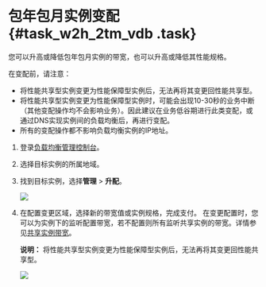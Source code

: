 # 包年包月实例变配 {#task_w2h_2tm_vdb .task}

您可以升高或降低包年包月实例的带宽，也可以升高或降低其性能规格。

在变配前，请注意：

-   将性能共享型实例变更为性能保障型实例后，无法再将其变更回性能共享型。
-   将性能共享型实例变更为性能保障型实例时，可能会出现10-30秒的业务中断（其他变配操作均不会影响业务）。因此建议在业务低谷期进行此类变配，或通过DNS实现实例间的负载均衡后，再进行变配。
-   所有的变配操作都不影响负载均衡实例的IP地址。

1.  登录[负载均衡管理控制台](https://slb.console.aliyun.com/slb)。 
2.  选择目标实例的所属地域。 
3.  找到目标实例，选择**管理** \> **升配**。 

    ![](http://static-aliyun-doc.oss-cn-hangzhou.aliyuncs.com/assets/img/15648/15411423617321_zh-CN.png)

4.  在配置变更区域，选择新的带宽值或实例规格，完成支付。 在变更配置时，您可以为实例下的监听配置带宽，若不配置则所有监听共享实例的带宽。详情参见[共享实例带宽](cn.zh-CN/历史文档/用户指南（旧版控制台）/监听/共享实例带宽.md#)。

    **说明：** 将性能共享型实例变更为性能保障型实例后，无法再将其变更回性能共享型。

    ![](http://static-aliyun-doc.oss-cn-hangzhou.aliyuncs.com/assets/img/15648/15411423617322_zh-CN.png)


